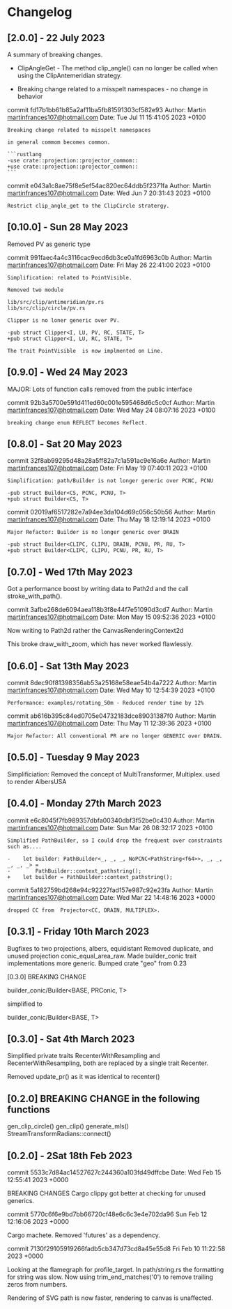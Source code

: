 # Changelog

## [2.0.0] - 22 July 2023

A summary of breaking changes.

* ClipAngleGet - The method clip_angle() can no longer be called when using the
    ClipAntemeridian strategy.

* Breaking change related to a misspelt namespaces - no change in behavior

commit fd17b1bb61b85a2af11ba5fb81591303cf582e93
Author: Martin <martinfrances107@hotmail.com>
Date:   Tue Jul 11 15:41:05 2023 +0100

    Breaking change related to misspelt namespaces

    in general commom becomes common.

    ```rustlang
    -use crate::projection::projector_commom::
    +use crate::projection::projector_common::
    ```

commit e043a1c8ae75f8e5ef54ac820ec64ddb5f2371fa
Author: Martin <martinfrances107@hotmail.com>
Date:   Wed Jun 7 20:31:43 2023 +0100

    Restrict clip_angle_get to the ClipCircle stratergy.

## [0.10.0] - Sun 28 May 2023

Removed PV as generic type

commit 991faec4a4c3116cac9ecd6db3ce0a1fd6963c0b
Author: Martin <martinfrances107@hotmail.com>
Date:   Fri May 26 22:41:00 2023 +0100

    Simplification: related to PointVisible.

    Removed two module

    lib/src/clip/antimeridian/pv.rs
    lib/src/clip/circle/pv.rs

    Clipper is no loner generic over PV.

    -pub struct Clipper<I, LU, PV, RC, STATE, T>
    +pub struct Clipper<I, LU, RC, STATE, T>

    The trait PointVisible  is now implmented on Line.

## [0.9.0] - Wed 24 May 2023

MAJOR: Lots of function calls removed from the public interface

commit 92b3a5700e591d411ed60c001e595468d6c5c0cf
Author: Martin <martinfrances107@hotmail.com>
Date:   Wed May 24 08:07:16 2023 +0100

    breaking change enum REFLECT becomes Reflect.

## [0.8.0] - Sat 20 May 2023

commit 32f8ab99295d48a28a5ff82a7c1a591ac9e16a6e
Author: Martin <martinfrances107@hotmail.com>
Date:   Fri May 19 07:40:11 2023 +0100

    Simplification: path/Builder is not longer generic over PCNC, PCNU

    -pub struct Builder<CS, PCNC, PCNU, T>
    +pub struct Builder<CS, T>

commit 02019af6517282e7a94ee3da104d69c056c50b56
Author: Martin <martinfrances107@hotmail.com>
Date:   Thu May 18 12:19:14 2023 +0100

    Major Refactor: Builder is no longer generic over DRAIN

    -pub struct Builder<CLIPC, CLIPU, DRAIN, PCNU, PR, RU, T>
    +pub struct Builder<CLIPC, CLIPU, PCNU, PR, RU, T>

## [0.7.0] - Wed 17th May 2023

Got a performance boost by writing data to Path2d and
the call stroke_with_path().

commit 3afbe268de6094aea118b3f8e44f7e51090d3cd7
Author: Martin <martinfrances107@hotmail.com>
Date:   Mon May 15 09:52:36 2023 +0100

Now writing to Path2d rather the CanvasRenderingContext2d

This broke draw_with_zoom, which has never worked flawlessly.

## [0.6.0] - Sat 13th May 2023

commit 8dec90f81398356ab53a25168e58eae54b4a7222
Author: Martin <martinfrances107@hotmail.com>
Date:   Wed May 10 12:54:39 2023 +0100

    Performance: examples/rotating_50m - Reduced render time by 12%

commit ab616b395c84ed0705e04732183dce89031387f0
Author: Martin <martinfrances107@hotmail.com>
Date:   Thu May 11 12:39:36 2023 +0100

    Major Refactor: All conventional PR are no longer GENERIC over DRAIN.

## [0.5.0] - Tuesday 9 May 2023

   Simplificiation:
     Removed the concept of MultiTransformer, Multiplex.
     used to render AlbersUSA

## [0.4.0] - Monday 27th March 2023

commit e6c8045f7fb989357dbfa00340dbf3f52be0c430
Author: Martin <martinfrances107@hotmail.com>
Date:   Sun Mar 26 08:32:17 2023 +0100

    Simplified PathBuilder, so I could drop the frequent over constraints such as....

    -    let builder: PathBuilder<_, _, _, NoPCNC<PathString<f64>>, _, _, _, _, _> =
    -        PathBuilder::context_pathstring();
    +    let builder = PathBuilder::context_pathstring();

commit 5a182759bd268e94c92227fad157e987c92e23fa
Author: Martin <martinfrances107@hotmail.com>
Date:   Wed Mar 22 14:48:16 2023 +0000

    dropped CC from  Projector<CC, DRAIN, MULTIPLEX>.

## [0.3.1] - Friday 10th March 2023

Bugfixes to two projections, albers, equidistant
Removed duplicate, and unused projection  conic_equal_area_raw.
Made builder_conic trait implementations more generic.
Bumped crate "geo" from 0.23

[0.3.0] BREAKING CHANGE

builder_conic/Builder<BASE, PRConic, T>

simplified to

builder_conic/Builder<BASE, T>

## [0.3.0] - Sat 4th March 2023

Simplified private traits RecenterWithResampling and RecenterWithResampling,
both are replaced by a single trait Recenter.

Removed update_pr() as it was identical to recenter()

## [0.2.0] BREAKING CHANGE in the following functions

gen_clip_circle()
gen_clip()
generate_mls()
StreamTransformRadians::connect()

## [0.2.0] - 2Sat 18th Feb 2023

commit 5533c7d84ac14527627c244360a103fd49dffcbe
Date:   Wed Feb 15 12:55:41 2023 +0000

BREAKING CHANGES
Cargo clippy got better at checking for unused generics.

commit 5770c6f6e9bd7bb66720cf48e6c6c3e4e702da96
Sun Feb 12 12:16:06 2023 +0000

Cargo machete. Removed 'futures' as a dependency.

commit 7130f29105919266fadb5cb347d73cd8a45e55d8
Fri Feb 10 11:22:58 2023 +0000

Looking at the flamegraph for profile_target.
In path/string.rs the formatting for string was slow.
Now using trim_end_matches('0') to remove trailing zeros from numbers.

Rendering of SVG path is now faster, rendering to canvas is unaffected.
